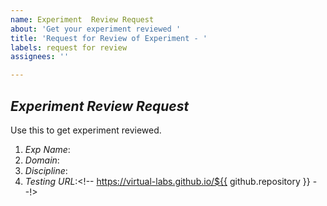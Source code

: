 ```yaml
---
name: Experiment  Review Request
about: 'Get your experiment reviewed '
title: 'Request for Review of Experiment - '
labels: request for review
assignees: ''

---
```


## *Experiment  Review Request*
Use this to get experiment reviewed.

1. *Exp Name*:<!--Name of the experiment-->
2. *Domain*:<!-- Domain of the experiment-->
3. *Discipline*:<!-- Discipline of the experiment-->
4. *Testing URL*:<!-- https://virtual-labs.github.io/${{ github.repository }} --!>
